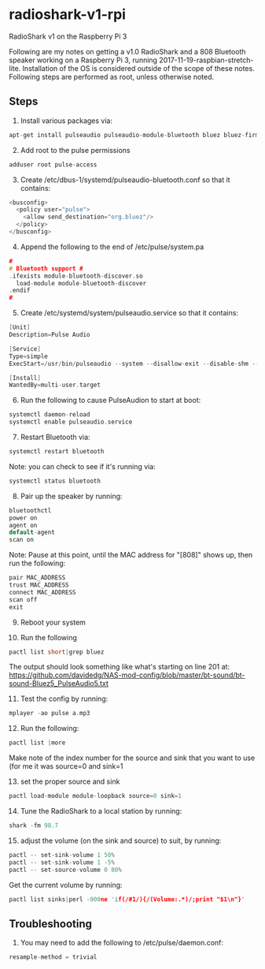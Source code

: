 # radioshark-v1-rpi
RadioShark v1 on the Raspberry Pi 3

Following are my notes on getting a v1.0 RadioShark and a 808 Bluetooth speaker working on a Raspberry Pi 3, running 2017-11-19-raspbian-stretch-lite.  Installation of the OS is considered outside of the scope of these notes.  Following steps are performed as root, unless otherwise noted.

## Steps

1) Install various packages via:
```c
apt-get install pulseaudio pulseaudio-module-bluetooth bluez bluez-firmware mplayer
```

2) Add root to the pulse permissions
```c
adduser root pulse-access
```

3) Create /etc/dbus-1/systemd/pulseaudio-bluetooth.conf so that it contains:
```c
<busconfig>
  <policy user="pulse">
    <allow send_destination="org.bluez"/>
  </policy>
</busconfig>
```

4) Append the following to the end of /etc/pulse/system.pa
```c
#
# Bluetooth support #
.ifexists module-bluetooth-discover.so
  load-module module-bluetooth-discover
.endif
#
```

5) Create /etc/systemd/system/pulseaudio.service so that it contains:
```c
[Unit]
Description=Pulse Audio

[Service]
Type=simple
ExecStart=/usr/bin/pulseaudio --system --disallow-exit --disable-shm --exit-idle-time=-1

[Install]
WantedBy=multi-user.target
```

6) Run the following to cause PulseAudion to start at boot:
```c
systemctl daemon-reload
systemctl enable pulseaudio.service
```

7) Restart Bluetooth via:
```c
systemctl restart bluetooth
```
Note: you can check to see if it's running via:
```c
systemctl status bluetooth
```

8) Pair up the speaker by running:
```c
bluetoothctl
power on
agent on
default-agent
scan on
```

Note: Pause at this point, until the MAC address for "[808]" shows up, then run the following:
```c
pair MAC_ADDRESS
trust MAC_ADDRESS
connect MAC_ADDRESS
scan off
exit
```

9) Reboot your system

10) Run the following
```c
pactl list short|grep bluez
```
The output should look something like what's starting on line 201 at: https://github.com/davidedg/NAS-mod-config/blob/master/bt-sound/bt-sound-Bluez5_PulseAudio5.txt

11) Test the config by running:
```c
mplayer -ao pulse a.mp3
```

12) Run the following:
```c
pactl list |more
```
Make note of the index number for the source and sink that you want to use (for me it was source=0 and sink=1

13) set the proper source and sink
```c
pactl load-module module-loopback source=0 sink=1
```

14) Tune the RadioShark to a local station by running:
```c
shark -fm 98.7
```

15) adjust the volume (on the sink and source) to suit, by running:
```c
pactl -- set-sink-volume 1 50%
pactl -- set-sink-volume 1 -5%
pactl -- set-source-volume 0 80%
```
Get the current volume by running:
```c
pactl list sinks|perl -000ne 'if(/#1/){/(Volume:.*)/;print "$1\n"}'
```

## Troubleshooting

1) You may need to add the following to /etc/pulse/daemon.conf:
```c
resample-method = trivial
```
